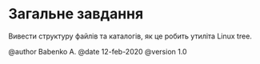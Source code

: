 ﻿# Загальне завдання

Вивести структуру файлів та каталогів, як це робить утиліта Linux tree.


@author Babenko A.
@date 12-feb-2020
@version 1.0